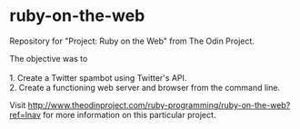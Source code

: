 # ruby-on-the-web
Repository for "Project: Ruby on the Web" from The Odin Project.

The objective was to  
<br>1. Create a Twitter spambot using Twitter's API.
<br>2. Create a functioning web server and browser from the command line.
  
Visit http://www.theodinproject.com/ruby-programming/ruby-on-the-web?ref=lnav for more information on this particular project.
